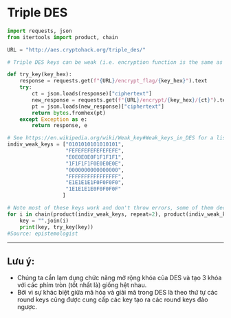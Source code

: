 # Triple DES
```Python
import requests, json
from itertools import product, chain

URL = "http://aes.cryptohack.org/triple_des/"

# Triple DES keys can be weak (i.e. encryption function is the same as decryption)

def try_key(key_hex):
    response = requests.get(f"{URL}/encrypt_flag/{key_hex}").text
    try: 
        ct = json.loads(response)["ciphertext"]
        new_response = requests.get(f"{URL}/encrypt/{key_hex}/{ct}").text
        pt = json.loads(new_response)["ciphertext"]
        return bytes.fromhex(pt)
    except Exception as e:
        return response, e

# See https://en.wikipedia.org/wiki/Weak_key#Weak_keys_in_DES for a list of weak keys
indiv_weak_keys = ["0101010101010101", 
                   "FEFEFEFEFEFEFEFE", 
                   "E0E0E0E0F1F1F1F1", 
                   "1F1F1F1F0E0E0E0E", 
                   "0000000000000000", 
                   "FFFFFFFFFFFFFFFF",
                   "E1E1E1E1F0F0F0F0",
                   "1E1E1E1E0F0F0F0F"
                  ]

# Note most of these keys work and don't throw errors, some of them decrypt to garbage - not sure why this is
for i in chain(product(indiv_weak_keys, repeat=2), product(indiv_weak_keys, repeat=3)):
    key = "".join(i)
    print(key, try_key(key))
#Source: epistemologist
```
-------
## Lưu ý:
- Chúng ta cần lạm dụng chức năng mở rộng khóa của DES và tạo 3 khóa với các phím tròn (tốt nhất là) giống hệt nhau.
- Bởi vì sự khác biệt giữa mã hóa và giải mã trong DES là theo thứ tự các round keys cũng được cung cấp các key tạo ra các round keys đảo ngược.
